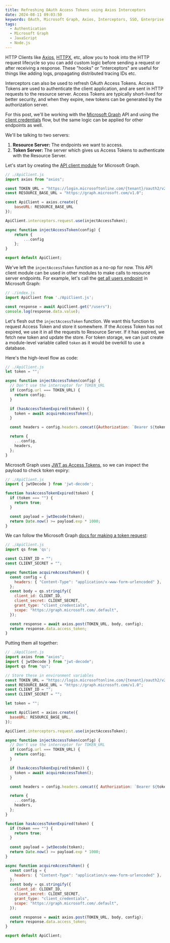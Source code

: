 ```yaml
---
title: Refreshing OAuth Access Tokens using Axios Interceptors
date: 2024-08-11 09:03:50
keywords: OAuth, Microsoft Graph, Axios, Interceptors, SSO, Enterprise Software, Authentication, JavaScript, Nodejs
tags:
  - Authentication
  - Microsoft Graph
  - JavaScript
  - Node.js
---
```


HTTP Clients like [Axios](https://axios-http.com/docs/interceptors), [HTTPX](https://www.python-httpx.org/advanced/event-hooks/), etc, allow you to hook into the HTTP request lifecycle so you can add custom logic before sending a request or after receiving a response. These "hooks" or "interceptors" are useful for things like adding logs, propagating distributed tracing IDs etc. 

Interceptors can also be used to refresh OAuth Access Tokens. Access Tokens are used to authenticate the client application, and are sent in HTTP requests to the resource server. Access Tokens are typically short-lived for better security, and when they expire, new tokens can be generated by the authorization server.

For this post, we'll be working with the [Microsoft Graph](https://learn.microsoft.com/en-us/graph/auth-v2-service) API and using the [client credentials](https://auth0.com/docs/get-started/authentication-and-authorization-flow/client-credentials-flow) flow, but the same logic can be applied for other endpoints as well.

We'll be talking to two servers:
1. **Resource Server:** The endpoints we want to access.
2. **Token Server:** The server which gives us Access Tokens to authenticate with the Resource Server.

Let's start by creating the [API client module](https://www.sheshbabu.com/posts/organizing-http-requests-using-api-module-pattern/) for Microsoft Graph.

```js
// ./ApiClient.js
import axios from "axios";

const TOKEN_URL = "https://login.microsoftonline.com/{tenant}/oauth2/v2.0/token"; // replace 'tenant' before using
const RESOURCE_BASE_URL = "https://graph.microsoft.com/v1.0";

const ApiClient = axios.create({
    baseURL: RESOURCE_BASE_URL
});

ApiClient.interceptors.request.use(injectAccessToken);

async function injectAccessToken(config) {
    return {
        ...config
    };
}

export default ApiClient;
```

We've left the `injectAccessToken` function as a no-op for now. This API client module can be used in other modules to make calls to resource server endpoints. For example, let's call the [get all users endpoint](https://learn.microsoft.com/en-us/graph/auth-v2-service?tabs=http#5-use-the-access-token-to-call-microsoft-graph) in Microsoft Graph:

```js
// ./index.js
import ApiClient from './ApiClient.js';

const response = await ApiClient.get("/users");
console.log(response.data.value);
```

Let's flesh out the `injectAccessToken` function. We want this function to request Access Token and store it somewhere. If the Access Token has not expired, we use it in all the requests to Resource Server. If it has expired, we fetch new token and update the store. For token storage, we can just create a module-level variable called `token` as it would be overkill to use a database.

Here's the high-level flow as code:
```js
// ./ApiClient.js
let token = "";

async function injectAccessToken(config) {
  // Don't use the interceptor for TOKEN_URL
  if (config.url === TOKEN_URL) {
    return config;
  }

  if (hasAccessTokenExpired(token)) {
    token = await acquireAccessToken();
  }

  const headers = config.headers.concat({Authorization: `Bearer ${token}`});

  return {
    ...config,
    headers,
  };
}
```

Microsoft Graph uses [JWT as Access Tokens](https://www.oauth.com/oauth2-servers/access-tokens/self-encoded-access-tokens/), so we can inspect the payload to check token expiry:

```js
// ./ApiClient.js
import { jwtDecode } from 'jwt-decode';

function hasAccessTokenExpired(token) {
  if (token === "") {
    return true;
  }

  const payload = jwtDecode(token);
  return Date.now() >= payload.exp * 1000;
}
```

We can follow the Microsoft Graph [docs for making a token request](https://learn.microsoft.com/en-us/graph/auth-v2-service?tabs=http#token-request):

```js
// ./ApiClient.js
import qs from 'qs';

const CLIENT_ID = "";
const CLIENT_SECRET = "";

async function acquireAccessToken() {
  const config = {
    headers: { "Content-Type": "application/x-www-form-urlencoded" },
  };
  const body = qs.stringify({
    client_id: CLIENT_ID,
    client_secret: CLIENT_SECRET,
    grant_type: "client_credentials",
    scope: "https://graph.microsoft.com/.default",
  });

  const response = await axios.post(TOKEN_URL, body, config);
  return response.data.access_token;
}
```

Putting them all together:

```js
// ./ApiClient.js
import axios from "axios";
import { jwtDecode } from "jwt-decode";
import qs from "qs";

// Store these in environment variables
const TOKEN_URL = "https://login.microsoftonline.com/{tenant}/oauth2/v2.0/token"; // replace 'tenant' before using
const RESOURCE_BASE_URL = "https://graph.microsoft.com/v1.0";
const CLIENT_ID = "";
const CLIENT_SECRET = "";

let token = "";

const ApiClient = axios.create({
  baseURL: RESOURCE_BASE_URL,
});

ApiClient.interceptors.request.use(injectAccessToken);

async function injectAccessToken(config) {
  // Don't use the interceptor for TOKEN_URL
  if (config.url === TOKEN_URL) {
    return config;
  }

  if (hasAccessTokenExpired(token)) {
    token = await acquireAccessToken();
  }

  const headers = config.headers.concat({ Authorization: `Bearer ${token}` });

  return {
    ...config,
    headers,
  };
}

function hasAccessTokenExpired(token) {
  if (token === "") {
    return true;
  }
  
  const payload = jwtDecode(token);
  return Date.now() >= payload.exp * 1000;
}

async function acquireAccessToken() {
  const config = {
    headers: { "Content-Type": "application/x-www-form-urlencoded" },
  };
  const body = qs.stringify({
    client_id: CLIENT_ID,
    client_secret: CLIENT_SECRET,
    grant_type: "client_credentials",
    scope: "https://graph.microsoft.com/.default",
  });

  const response = await axios.post(TOKEN_URL, body, config);
  return response.data.access_token;
}

export default ApiClient;

```